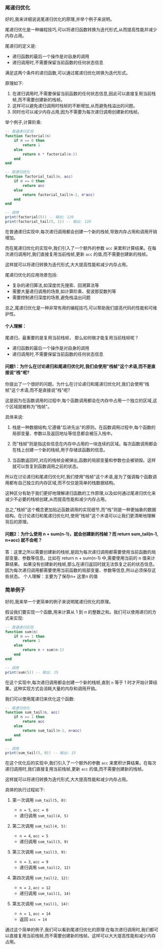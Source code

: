 ### 尾递归优化
好的,我来详细说说尾递归优化的原理,并举个例子来说明。

尾递归优化是一种编程技巧,可以将递归函数转换为迭代形式,从而提高性能并减少内存占用。

尾递归的定义是:
- 递归函数的最后一个操作是对自身的调用
- 递归调用时,不需要保留当前函数的任何状态信息

满足这两个条件的递归函数,可以通过尾递归优化转换为迭代形式。

原理如下:
1. 在递归调用时,不需要保留当前函数的任何状态信息,因此可以直接复用当前栈帧,而不需要创建新的栈帧。
2. 这样可以避免递归调用时栈帧的不断增加,从而避免栈溢出的问题。
3. 同时也可以减少内存占用,因为不需要为每次递归调用创建新的栈帧。

举个例子,计算阶乘:

```lua
-- 普通递归实现
function factorial(n)
    if n == 0 then
        return 1
    else
        return n * factorial(n-1)
    end
end

-- 尾递归优化
function factorial_tail(n, acc)
    if n == 0 then
        return acc
    else
        return factorial_tail(n-1, n*acc)
    end
end

-- 调用
print(factorial(5)) -- 输出: 120
print(factorial_tail(5, 1)) -- 输出: 120
```

在普通递归实现中,每次递归调用都会创建一个新的栈帧,导致内存占用和调用开销增加。

而在尾递归优化的实现中,我们引入了一个额外的参数 `acc` 来累积计算结果。在每次递归调用时,我们直接复用当前栈帧,更新 `acc` 的值,而不需要创建新的栈帧。

这样就可以将递归转换为迭代形式,大大提高性能和减少内存占用。

尾递归优化的应用场景包括:
- 复杂的递归算法,如深度优先搜索、回溯算法等
- 需要大量递归调用的场景,如计算阶乘、斐波那契数列等
- 需要控制递归深度的场景,避免栈溢出问题

总之,尾递归优化是一种非常有用的编程技巧,可以帮助我们提高代码的性能和可维护性。

#### 个人理解：
尾递归，最重要的是复用当前栈帧，
那么如何做才能复用当前栈帧呢？
- 递归函数的最后一个操作是对自身的调用
- 递归调用时,不需要保留当前函数的任何状态信息



#### 问题1：为什么在讨论递归和尾递归优化时,我们会使用"栈帧"这个术语,而不是直接说"栈"呢?
你提出了一个很好的问题。为什么在讨论递归和尾递归优化时,我们会使用"栈帧"这个术语,而不是直接说"栈"呢?

这是因为在函数调用的过程中,每个函数调用都会在内存中占用一个独立的区域,这个区域就被称为"栈帧"。

具体来说:

1. 栈是一种数据结构,它遵循"后进先出"的原则。在函数调用过程中,每个函数的局部变量、参数以及返回地址等信息都会被压入栈中。

2. 而"栈帧"则是指这些信息在内存中占用的一块连续的区域。每次函数调用都会在栈上创建一个新的栈帧,用于存储该函数的信息。

3. 当函数返回时,对应的栈帧会被弹出,函数的局部变量和参数也会被销毁。这样就可以恢复到函数调用之前的状态。

所以在讨论递归和尾递归优化时,我们使用"栈帧"这个术语,是为了强调每个函数调用都有自己独立的内存区域,而不仅仅是简单的栈数据结构。

这种区分有助于我们更好地理解递归函数的工作原理,以及如何通过尾递归优化来减少不必要的栈帧创建,从而提高性能和减少内存占用。

总之,"栈帧"这个概念更加贴近函数调用的实现细节,而"栈"则是一种更抽象的数据结构。在讨论递归和尾递归优化时,使用"栈帧"这个术语可以让我们更清晰地理解背后的原理。


#### 问题2：为什么使用  n + sum(n-1)，就会创建新的栈帧？而  return sum_tail(n-1, n+acc) 就不会呢？
答：这里之所以需要创建新的栈帧,是因为每次递归调用都需要使用当前函数的局部变量、参数等信息。比如在 return n + sum(n-1) 中,需要使用当前的 n 值来计算结果。
如果没有创建新的栈帧,那么在递归返回时就无法恢复之前的状态信息。因为每次递归调用都需要使用当前函数的局部变量、参数等信息,所以必须保存这些状态。
个人理解：主要为了保存n+ 这里n 的值

### 简单例子
好的,我来举一个更简单的例子来说明尾递归优化的原理。

假设我们要实现一个函数,用来计算从 1 到 n 的整数之和。我们可以使用递归的方式来实现:

```lua
-- 普通递归实现
function sum(n)
    if n == 1 then
        return 1
    else
        return n + sum(n-1)
    end
end

-- 调用
print(sum(5)) -- 输出: 15
```

在这个实现中,每次递归调用都会创建一个新的栈帧,直到 `n` 等于 1 时才开始计算结果。这种实现方式会消耗大量的内存和调用开销。

我们可以使用尾递归来优化这个函数:

```lua
-- 尾递归优化
function sum_tail(n, acc)
    if n == 1 then
        return acc
    else
        return sum_tail(n-1, n+acc)
    end
end

-- 调用
print(sum_tail(5, 0)) -- 输出: 15
```

在这个优化后的实现中,我们引入了一个额外的参数 `acc` 来累积计算结果。在每次递归调用时,我们直接复用当前栈帧,更新 `acc` 的值,而不需要创建新的栈帧。

这样就可以将递归转换为迭代形式,大大提高性能和减少内存占用。

具体的执行过程如下:

1. 第一次调用 `sum_tail(5, 0)`:
   - `n = 5`, `acc = 0`
   - 递归调用 `sum_tail(4, 5)`

2. 第二次调用 `sum_tail(4, 5)`:
   - `n = 4`, `acc = 5`
   - 递归调用 `sum_tail(3, 9)`

3. 第三次调用 `sum_tail(3, 9)`:
   - `n = 3`, `acc = 9`
   - 递归调用 `sum_tail(2, 12)`

4. 第四次调用 `sum_tail(2, 12)`:
   - `n = 2`, `acc = 12`
   - 递归调用 `sum_tail(1, 14)`

5. 第五次调用 `sum_tail(1, 14)`:
   - `n = 1`, `acc = 14`
   - 返回 `acc = 14`

通过这个简单的例子,我们可以看到尾递归优化的原理:在每次递归调用时,我们都可以直接复用当前栈帧,而不需要创建新的栈帧。这样可以大大提高性能和减少内存占用。